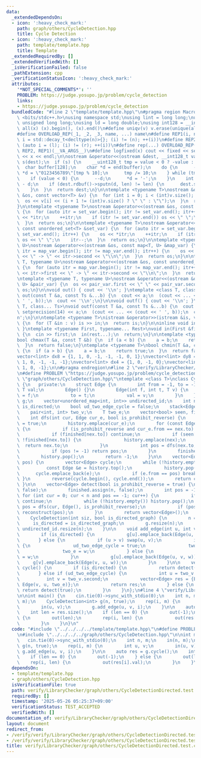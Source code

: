 ```yaml
---
data:
  _extendedDependsOn:
  - icon: ':heavy_check_mark:'
    path: graph/others/CycleDetection.hpp
    title: Cycle Detection
  - icon: ':heavy_check_mark:'
    path: template/template.hpp
    title: Template
  _extendedRequiredBy: []
  _extendedVerifiedWith: []
  _isVerificationFailed: false
  _pathExtension: cpp
  _verificationStatusIcon: ':heavy_check_mark:'
  attributes:
    '*NOT_SPECIAL_COMMENTS*': ''
    PROBLEM: https://judge.yosupo.jp/problem/cycle_detection
    links:
    - https://judge.yosupo.jp/problem/cycle_detection
  bundledCode: "#line 2 \"template/template.hpp\"\n#pragma region Macros\n#include\
    \ <bits/stdc++.h>\nusing namespace std;\nusing lint = long long;\nusing ull =\
    \ unsigned long long;\nusing ld = long double;\nusing int128 = __int128_t;\n#define\
    \ all(x) (x).begin(), (x).end()\n#define uniqv(v) v.erase(unique(all(v)), v.end())\n\
    #define OVERLOAD_REP(_1, _2, _3, name, ...) name\n#define REP1(i, n) for (auto\
    \ i = std::decay_t<decltype(n)>{}; (i) != (n); ++(i))\n#define REP2(i, l, r) for\
    \ (auto i = (l); (i) != (r); ++(i))\n#define rep(...) OVERLOAD_REP(__VA_ARGS__,\
    \ REP2, REP1)(__VA_ARGS__)\n#define logfixed(x) cout << fixed << setprecision(10)\
    \ << x << endl;\n\nostream &operator<<(ostream &dest, __int128_t value) {\n  ostream::sentry\
    \ s(dest);\n  if (s) {\n    __uint128_t tmp = value < 0 ? -value : value;\n  \
    \  char buffer[128];\n    char *d = end(buffer);\n    do {\n      --d;\n     \
    \ *d = \"0123456789\"[tmp % 10];\n      tmp /= 10;\n    } while (tmp != 0);\n\
    \    if (value < 0) {\n      --d;\n      *d = '-';\n    }\n    int len = end(buffer)\
    \ - d;\n    if (dest.rdbuf()->sputn(d, len) != len) {\n      dest.setstate(ios_base::badbit);\n\
    \    }\n  }\n  return dest;\n}\n\ntemplate <typename T>\nostream &operator<<(ostream\
    \ &os, const vector<T> &v) {\n  for (int i = 0; i < (int)v.size(); i++) {\n  \
    \  os << v[i] << (i + 1 != (int)v.size() ? \" \" : \"\");\n  }\n  return os;\n\
    }\n\ntemplate <typename T>\nostream &operator<<(ostream &os, const set<T> &set_var)\
    \ {\n  for (auto itr = set_var.begin(); itr != set_var.end(); itr++) {\n    os\
    \ << *itr;\n    ++itr;\n    if (itr != set_var.end()) os << \" \";\n    itr--;\n\
    \  }\n  return os;\n}\n\ntemplate <typename T>\nostream &operator<<(ostream &os,\
    \ const unordered_set<T> &set_var) {\n  for (auto itr = set_var.begin(); itr !=\
    \ set_var.end(); itr++) {\n    os << *itr;\n    ++itr;\n    if (itr != set_var.end())\
    \ os << \" \";\n    itr--;\n  }\n  return os;\n}\n\ntemplate <typename T, typename\
    \ U>\nostream &operator<<(ostream &os, const map<T, U> &map_var) {\n  for (auto\
    \ itr = map_var.begin(); itr != map_var.end(); itr++) {\n    os << itr->first\
    \ << \" -> \" << itr->second << \"\\n\";\n  }\n  return os;\n}\n\ntemplate <typename\
    \ T, typename U>\nostream &operator<<(ostream &os, const unordered_map<T, U> &map_var)\
    \ {\n  for (auto itr = map_var.begin(); itr != map_var.end(); itr++) {\n    os\
    \ << itr->first << \" -> \" << itr->second << \"\\n\";\n  }\n  return os;\n}\n\
    \ntemplate <typename T, typename U>\nostream &operator<<(ostream &os, const pair<T,\
    \ U> &pair_var) {\n  os << pair_var.first << \" \" << pair_var.second;\n  return\
    \ os;\n}\n\nvoid out() { cout << '\\n'; }\ntemplate <class T, class... Ts>\nvoid\
    \ out(const T &a, const Ts &...b) {\n  cout << a;\n  (cout << ... << (cout <<\
    \ ' ', b));\n  cout << '\\n';\n}\n\nvoid outf() { cout << '\\n'; }\ntemplate <class\
    \ T, class... Ts>\nvoid outf(const T &a, const Ts &...b) {\n  cout << fixed <<\
    \ setprecision(14) << a;\n  (cout << ... << (cout << ' ', b));\n  cout << '\\\
    n';\n}\n\ntemplate <typename T>\nistream &operator>>(istream &is, vector<T> &v)\
    \ {\n  for (T &in : v) is >> in;\n  return is;\n}\n\ninline void in(void) { return;\
    \ }\ntemplate <typename First, typename... Rest>\nvoid in(First &first, Rest &...rest)\
    \ {\n  cin >> first;\n  in(rest...);\n  return;\n}\n\ntemplate <typename T>\n\
    bool chmax(T &a, const T &b) {\n  if (a < b) {\n    a = b;\n    return true;\n\
    \  }\n  return false;\n}\ntemplate <typename T>\nbool chmin(T &a, const T &b)\
    \ {\n  if (a > b) {\n    a = b;\n    return true;\n  }\n  return false;\n}\n\n\
    vector<lint> dx8 = {1, 1, 0, -1, -1, -1, 0, 1};\nvector<lint> dy8 = {0, 1, 1,\
    \ 1, 0, -1, -1, -1};\nvector<lint> dx4 = {1, 0, -1, 0};\nvector<lint> dy4 = {0,\
    \ 1, 0, -1};\n\n#pragma endregion\n#line 2 \"verify/LibraryChecker/graph/others/CycleDetectionDirected.test.cpp\"\
    \n#define PROBLEM \"https://judge.yosupo.jp/problem/cycle_detection\"\n#line 1\
    \ \"graph/others/CycleDetection.hpp\"\ntemplate <class T>\nclass CycleDetection\
    \ {\n   private:\n    struct Edge {\n        int from = -1, to = -1;\n       \
    \ T val;\n        Edge() {}\n        Edge(int f, int t, T v) {\n            from\
    \ = f;\n            to = t;\n            val = v;\n        }\n    };\n\n    vector<vector<Edge>>\
    \ g;\n    vector<unordered_map<int, int>> undirected_id;\n    int n;\n    bool\
    \ is_directed;\n    bool ud_two_edge_cycle = false;\n    stack<Edge> history;\n\
    \    pair<int, int> two_v;\n    T two_e;\n    vector<bool> seen, finished;\n\n\
    \    int dfs(int cur, Edge cur_e, bool is_prohibit_reverse) {\n        seen[cur]\
    \ = true;\n        history.emplace(cur_e);\n        for (const Edge &nex : g[cur])\
    \ {\n            if (is_prohibit_reverse and cur_e.from == nex.to) continue;\n\
    \            if (finished[nex.to]) continue;\n            if (seen[nex.to] and\
    \ !finished[nex.to]) {\n                history.emplace(nex);\n              \
    \  return nex.to;\n            }\n            int pos = dfs(nex.to, nex, is_prohibit_reverse);\n\
    \            if (pos != -1) return pos;\n        }\n        finished[cur] = true;\n\
    \        history.pop();\n        return -1;\n    }\n\n    vector<Edge> reconstruct(int\
    \ pos) {\n        vector<Edge> cycle;\n        while (!history.empty()) {\n  \
    \          const Edge &e = history.top();\n            history.pop();\n      \
    \      cycle.emplace_back(e);\n            if (e.from == pos) break;\n       \
    \ }\n        reverse(cycle.begin(), cycle.end());\n        return cycle;\n   \
    \ }\n\n    vector<Edge> detect(bool is_prohibit_reverse = true) {\n        seen.assign(n,\
    \ false);\n        finished.assign(n, false);\n        int pos = -1;\n       \
    \ for (int cur = 0; cur < n and pos == -1; cur++) {\n            if (seen[cur])\
    \ continue;\n            while (!history.empty()) history.pop();\n           \
    \ pos = dfs(cur, Edge(), is_prohibit_reverse);\n            if (pos != -1) return\
    \ reconstruct(pos);\n        }\n        return vector<Edge>();\n    }\n\n   public:\n\
    \    CycleDetection(int siz, bool is_directed_graph) {\n        n = siz;\n   \
    \     is_directed = is_directed_graph;\n        g.resize(n);\n        if (!is_directed)\
    \ undirected_id.resize(n);\n    }\n\n    void add_edge(int u, int v, T w) {\n\
    \        if (is_directed) {\n            g[u].emplace_back(Edge(u, v, w));\n \
    \       } else {\n            if (u > v) swap(u, v);\n            if (undirected_id[u].contains(v))\
    \ {\n                ud_two_edge_cycle = true;\n                two_v = {u, v};\n\
    \                two_e = w;\n            } else {\n                undirected_id[u][v]\
    \ = w;\n            }\n            g[u].emplace_back(Edge(u, v, w));\n       \
    \     g[v].emplace_back(Edge(v, u, w));\n        }\n    }\n\n    vector<Edge>\
    \ cycle() {\n        if (is_directed) {\n            return detect(false);\n \
    \       } else if (ud_two_edge_cycle) {\n            int u = two_v.first;\n  \
    \          int v = two_v.second;\n            vector<Edge> res = {Edge(u, v, undirected_id[u][v]),\
    \ Edge(v, u, two_e)};\n            return res;\n        } else {\n           \
    \ return detect(true);\n        }\n    }\n};\n#line 4 \"verify/LibraryChecker/graph/others/CycleDetectionDirected.test.cpp\"\
    \n\nint main() {\n    cin.tie(0)->sync_with_stdio(0);\n    int n, m;\n    in(n,\
    \ m);\n    CycleDetection<int> g(n, true);\n    rep(i, m) {\n        int u, v;\n\
    \        in(u, v);\n        g.add_edge(u, v, i);\n    }\n\n    auto res = g.cycle();\n\
    \    int len = res.size();\n    if (len == 0) {\n        out(-1);\n    } else\
    \ {\n        out(len);\n        rep(i, len) {\n            out(res[i].val);\n\
    \        }\n    }\n}\n"
  code: "#include \"../../../../template/template.hpp\"\n#define PROBLEM \"https://judge.yosupo.jp/problem/cycle_detection\"\
    \n#include \"../../../../graph/others/CycleDetection.hpp\"\n\nint main() {\n \
    \   cin.tie(0)->sync_with_stdio(0);\n    int n, m;\n    in(n, m);\n    CycleDetection<int>\
    \ g(n, true);\n    rep(i, m) {\n        int u, v;\n        in(u, v);\n       \
    \ g.add_edge(u, v, i);\n    }\n\n    auto res = g.cycle();\n    int len = res.size();\n\
    \    if (len == 0) {\n        out(-1);\n    } else {\n        out(len);\n    \
    \    rep(i, len) {\n            out(res[i].val);\n        }\n    }\n}\n"
  dependsOn:
  - template/template.hpp
  - graph/others/CycleDetection.hpp
  isVerificationFile: true
  path: verify/LibraryChecker/graph/others/CycleDetectionDirected.test.cpp
  requiredBy: []
  timestamp: '2025-05-26 05:25:37+09:00'
  verificationStatus: TEST_ACCEPTED
  verifiedWith: []
documentation_of: verify/LibraryChecker/graph/others/CycleDetectionDirected.test.cpp
layout: document
redirect_from:
- /verify/verify/LibraryChecker/graph/others/CycleDetectionDirected.test.cpp
- /verify/verify/LibraryChecker/graph/others/CycleDetectionDirected.test.cpp.html
title: verify/LibraryChecker/graph/others/CycleDetectionDirected.test.cpp
---
```

